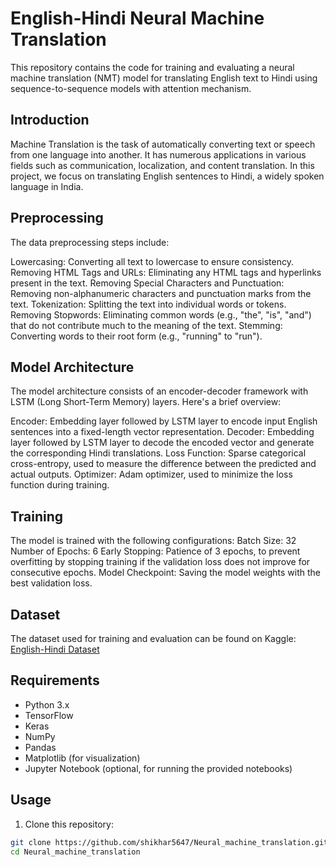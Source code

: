 # English-Hindi Neural Machine Translation

This repository contains the code for training and evaluating a neural machine translation (NMT) model for translating English text to Hindi using sequence-to-sequence models with attention mechanism.

## Introduction
Machine Translation is the task of automatically converting text or speech from one language into another. It has numerous applications in various fields such as communication, localization, and content translation. In this project, we focus on translating English sentences to Hindi, a widely spoken language in India.

## Preprocessing
The data preprocessing steps include:

Lowercasing: Converting all text to lowercase to ensure consistency.
Removing HTML Tags and URLs: Eliminating any HTML tags and hyperlinks present in the text.
Removing Special Characters and Punctuation: Removing non-alphanumeric characters and punctuation marks from the text.
Tokenization: Splitting the text into individual words or tokens.
Removing Stopwords: Eliminating common words (e.g., "the", "is", "and") that do not contribute much to the meaning of the text.
Stemming: Converting words to their root form (e.g., "running" to "run").

## Model Architecture
The model architecture consists of an encoder-decoder framework with LSTM (Long Short-Term Memory) layers. Here's a brief overview:

Encoder: Embedding layer followed by LSTM layer to encode input English sentences into a fixed-length vector representation.
Decoder: Embedding layer followed by LSTM layer to decode the encoded vector and generate the corresponding Hindi translations.
Loss Function: Sparse categorical cross-entropy, used to measure the difference between the predicted and actual outputs.
Optimizer: Adam optimizer, used to minimize the loss function during training.

## Training
The model is trained with the following configurations:
Batch Size: 32
Number of Epochs: 6
Early Stopping: Patience of 3 epochs, to prevent overfitting by stopping training if the validation loss does not improve for consecutive epochs.
Model Checkpoint: Saving the model weights with the best validation loss.

## Dataset

The dataset used for training and evaluation can be found on Kaggle: [English-Hindi Dataset](https://www.kaggle.com/datasets/preetviradiya/english-hindi-dataset)

## Requirements

- Python 3.x
- TensorFlow
- Keras
- NumPy
- Pandas
- Matplotlib (for visualization)
- Jupyter Notebook (optional, for running the provided notebooks)

## Usage

1. Clone this repository:

```bash
git clone https://github.com/shikhar5647/Neural_machine_translation.git
cd Neural_machine_translation

